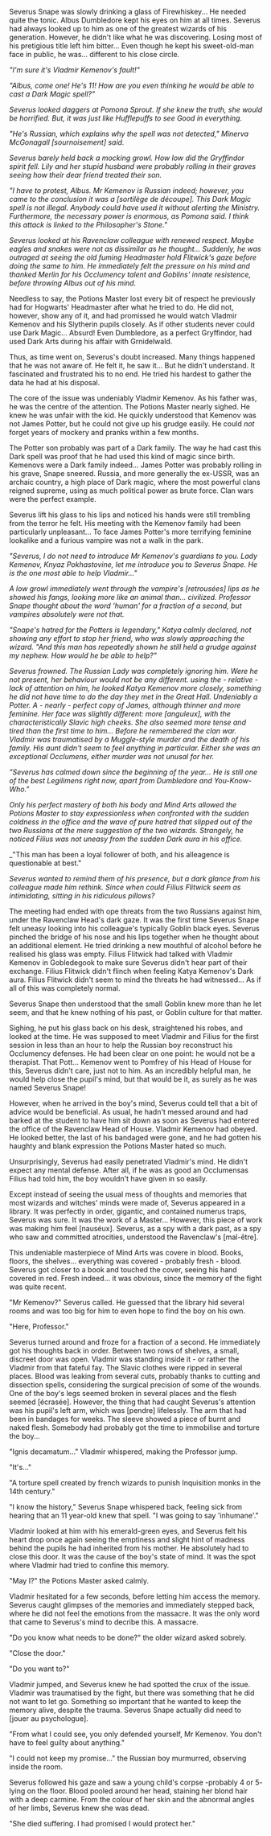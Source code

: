 Severus Snape was slowly drinking a glass of Firewhiskey...
He needed quite the tonic.
Albus Dumbledore kept his eyes on him at all times.
Severus had always looked up to him as one of the greatest wizards of his generation.
However, he didn't like what he was discovering.
Losing most of his pretigious title left him bitter...
Even though he kept his sweet-old-man face in public, he was... different to his close circle.

_"I'm sure it's Vladmir Kemenov's fault!"_

_"Albus, come one! He's 11!
How are you even thinking he would be able to cast a Dark Magic spell?"_

_Severus looked daggers at Pomona Sprout.
If she knew the truth, she would be horrified.
But, it was just like Hufflepuffs to see Good in everything._

_"He's Russian, which explains why the spell was not detected," Minerva McGonagall [sournoisement] said._

_Severus barely held back a mocking growl.
How low did the Gryffindor spirit fell.
Lily and her stupid husband were probably rolling in their graves seeing how their dear friend treated their son._

_"I have to protest, Albus.
Mr Kemenov is Russian indeed; however, you came to the conclusion it was a [sortilège de découpe].
This Dark Magic spell is not illegal.
Anybody could have used it without alerting the Ministry.
Furthermore, the necessary power is enormous, as Pomona said.
I think this attack is linked to the Philosopher's Stone."_

_Severus looked at his Ravenclaw colleague with renewed respect.
Maybe eagles and snakes were not as dissimilar as he thought...
Suddenly, he was outraged at seeing the old fuming Headmaster hold Flitwick's gaze before doing the same to him.
He immediately felt the pressure on his mind and thanked Merlin for his Occlumency talent and Goblins' innate resistence, before throwing Albus out of his mind._

Needless to say, the Potions Master lost every bit of respect he previously had for Hogwarts' Headmaster after what he tried to do.
He did not, however, show any of it, and had promissed he would watch Vladmir Kemenov and his Slytherin pupils closely.
As if other students never could use Dark Magic...
Absurd!
Even Dumbledore, as a perfect Gryffindor, had used Dark Arts during his affair with Grnidelwald.

Thus, as time went on, Severus's doubt increased.
Many things happened that he was not aware of.
He felt it, he saw it...
But he didn't understand.
It fascinated and frustrated his to no end.
He tried his hardest to gather the data he had at his disposal.

The core of the issue was undeniably Vladmir Kemenov.
As his father was, he was the centre of the attention.
The Potions Master nearly sighed.
He knew he was unfair with the kid.
He quickly understood that Kemenov was not James Potter, but he could not give up his grudge easily.
He could *not* forget years of mockery and pranks within a few months.

The Potter son probably was part of a Dark family.
The way he had cast this Dark spell was proof that he had used this kind of magic since birth.
Kemenovs were a Dark family indeed...
James Potter was probably rolling in his grave, Snape sneered.
Russia, and more generally the ex-USSR, was an archaic country, a high place of Dark magic, where the most powerful clans reigned supreme, using as much political power as brute force.
Clan wars were the perfect example.

Severus lift his glass to his lips and noticed his hands were still trembling from the terror he felt.
His meeting with the Kemenov family had been particularly unpleasant...
To face James Potter's more terrifying feminine lookalike and a furious vampire was not a walk in the park.

_"Severus, I do not need to introduce Mr Kemenov's guardians to you.
Lady Kemenov, Knyaz Pokhastovine, let me introduce you to Severus Snape.
He is the one most able to help Vladmir..."_

_A low growl immediately went through the vampire's [retrousées] lips as he showed his fangs, looking more like an animal than... civilized.
Professor Snape thought about the word 'human' for a fraction of a second, but vampires absolutely were not that._

_"Snape's hatred for the Potters is legendary," Katya calmly declared, not showing any effort to stop her friend, who was slowly approaching the wizard.
"And this man has repeatedly shown he still held a grudge against my nephew.
How would he be able to help?"_

_Severus frowned.
The Russian Lady was completely ignoring him.
Were he not present, her behaviour would not be any different.
using the - relative - lack of attention on him, he looked Katya Kemenov more closely, something he did not have time to do the day they met in the Great Hall.
Undeniably a Potter.
A - nearly - perfect copy of James, although thinner and more feminine.
Her face was slightly different: more [anguleux], with the characteristically Slavic high cheeks.
She also seemed more tense and tired than the first time to him...
Before he remembered the clan war.
Vladmir was traumatised by a Muggle-style murder and the death of his family.
His aunt didn't seem to feel anything in particular.
Either she was an exceptional Occlumens, either murder was not unusal for her._

_"Severus has calmed down since the beginning of the year...
He is still one of the best Legilimens right now, apart from Dumbledore and You-Know-Who."_

_Only his perfect mastery of both his body and Mind Arts allowed the Potions Master to stay expressionless when confronted with the sudden coldness in the office and the wave of pure hatred that slipped out of the two Russians at the mere suggestion of the two wizards.
Strangely, he noticed Filius was not uneasy from the sudden Dark aura in his office._

_"This man has been a loyal follower of both, and his alleagence is questionable at best."

_Severus wanted to remind them of his presence, but a dark glance from his colleague made him rethink.
Since when could Filius Flitwick seem as intimidating, sitting in his ridiculous pillows?_

The meeting had ended with ope threats from the two Russians against him, under the Ravenclaw Head's dark gaze.
It was the first time Severus Snape felt uneasy looking into his colleague's typically Goblin black eyes.
Severus pinched the bridge of his nose and his lips together when he thought about an additional element.
He tried drinking a new mouthful of alcohol before he realised his glass was empty.
Filius Flitwick had talked with Vladmir Kemenov in Gobledegook to make sure Severus didn't hear part of their exchange.
Filius Flitwick didn't flinch when feeling Katya Kemenov's Dark aura.
Filius Flitwick didn't seem to mind the threats he had witnessed...
As if all of this was completely normal.

Severus Snape then understood that the small Goblin knew more than he let seem, and that he knew nothing of his past, or Goblin culture for that matter.

Sighing, he put his glass back on his desk, straightened his robes, and looked at the time.
He was supposed to meet Vladmir and Filius for the first session in less than an hour to help the Russian boy reconstruct his Occlumency defenses.
He had been clear on one point: he would not be a therapist.
That Pott... Kemenov went to Pomfrey of his Head of House for this, Severus didn't care, just not to him.
As an incredibly helpful man, he would help close the pupil's mind, but that would be it, as surely as he was named Severus Snape!

However, when he arrived in the boy's mind, Severus could tell that a bit of advice would be beneficial.
As usual, he hadn't messed around and had barked at the student to have him sit down as soon as Severus had entered the office of the Ravenclaw Head of House.
Vladmir Kemenov had obeyed.
He looked better, the last of his bandaged were gone, and he had gotten his haughty and blank expression the Potions Master hated so much.

Unsurprisingly, Severus had easily penetrated Vladmir's mind.
He didn't expect any mental defense.
After all, if he was as good an Occlumensas Filius had told him, the boy wouldn't have given in so easily.  

Except instead of seeing the usual mess of thoughts and memories that most wizards and witches' minds were made of, Severus appeared in a library.
It was perfectly in order, gigantic, and contained numerus traps, Severus was sure.
It was the work of a Master...
However, this piece of work was making him feel [nauséux].
Severus, as a spy with a dark past, as a spy who saw and committed atrocities, understood the Ravenclaw's [mal-être].

This undeniable masterpiece of Mind Arts was covere in blood.
Books, floors, the shelves... everything was covered - probably fresh - blood.
Severus got closer to a book and touched the cover, seeing his hand covered in red.
Fresh indeed... it was obvious, since the memory of the fight was quite recent.

"Mr Kemenov?" Severus called.
He guessed that the library hid several rooms and was too big for him to even hope to find the boy on his own.

"Here, Professor."

Severus turned around and froze for a fraction of a second.
He immediately got his thoughts back in order.
Between two rows of shelves, a small, discreet door was open.
Vladmir was standing inside it - or rather the Vladmir from that fateful fay.
The Slavic clothes were ripped in several places.
Blood was leaking from several cuts, probably thanks to cutting and dissection spells, considering the surgical precision of some of the wounds.
One of the boy's legs seemed broken in several places and the flesh seemed [écrasée].
However, the thing that had caught Severus's attention was his pupil's left arm, which was [pendre] lifelessly.
The arm that had been in bandages for weeks.
The sleeve showed a piece of burnt and naked flesh.
Somebody had probably got the time to immobilise and torture the boy...

"Ignis decamatum..." Vladmir whispered, making the Professor jump.

"It's..."

"A torture spell created by french wizards to punish Inquisition monks in the 14th century."

"I know the history," Severus Snape whispered back, feeling sick from hearing that an 11 year-old knew that spell. "I was going to say 'inhumane'."

Vladmir looked at him with his emerald-green eyes, and Severus felt his heart drop once again seeing the emptiness and slight hint of madness behind the pupils he had inherited from his mother.
He absolutely had to close this door.
It was the cause of the boy's state of mind.
It was the spot where Vladmir had tried to confine this memory.

"May I?" the Potions Master asked calmly.

Vladmir hesitated for a few seconds, before letting him access the memory.
Severus caught glimpses of the memories and immediately stepped back, where he did not feel the emotions from the massacre.
It was the only word that came to Severus's mind to decribe this.
A massacre.

"Do you know what needs to be done?" the older wizard asked sobrely.

"Close the door."

"Do you want to?"

Vladmir jumped, and Severus knew he had spotted the crux of the issue.
Vladmir was traumatised by the fight, but there was something that he did not want to let go.
Something so important that he wanted to keep the memory alive, despite the trauma.
Severus Snape actually did need to [jouer au psychologue].

"From what I could see, you only defended yourself, Mr Kemenov.
You don't have to feel guilty about anything."

"I could not keep my promise..." the Russian boy murmurred, observing inside the room.

Severus followed his gaze and saw a young child's corpse -probably 4 or 5- lying on the floor.
Blood pooled around her head, staining her blond hair with a deep carmine.
From the colour of her skin and the abnormal angles of her limbs, Severus knew she was dead.

"She died suffering.
I had promised I would protect her."

